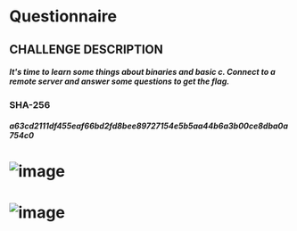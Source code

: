 # Questionnaire

## CHALLENGE DESCRIPTION

##### It's time to learn some things about binaries and basic c. Connect to a remote server and answer some questions to get the flag.

### SHA-256
##### a63cd2111df455eaf66bd2fd8bee89727154e5b5aa44b6a3b00ce8dba0a754c0 


# ![image](https://github.com/user-attachments/assets/d87a9541-8941-4d04-aa3e-6daa8ba1ccb6)
# ![image](https://github.com/user-attachments/assets/859aa335-6c03-4c47-80e4-fb2b8fe77351)
# 
